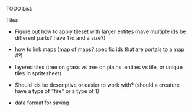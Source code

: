 TODO List:

Tiles
- Figure out how to apply tileset with larger entites (have multiple ids be different parts? have 1 id and a size?)
- how to link maps (map of maps? specific ids that are portals to a map #?)
- layered tiles (tree on grass vs tree on plains. entites vs tile, or unique tiles in spritesheet)

- Should ids be descriptive or easier to work with? (should a creature have a type of "fire" or a type of 1)

- data format for saving
